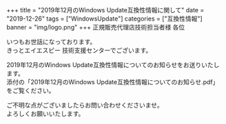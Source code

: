 +++
title = "2019年12月のWindows Update互換性情報に関して"
date = "2019-12-26"
tags = ["WindowsUpdate"]
categories = ["互換性情報"]
banner = "img/logo.png"
+++
正規販売代理店技術担当者様 各位

いつもお世話になっております。<br>
きっとエイエスピー 技術支援センターでございます。

2019年12月のWindows Update互換性情報についてのお知らせをお送りいたします。<br>
添付の「2019年12月のWindows Update互換性情報についてのお知らせ.pdf」
をご覧ください。

ご不明な点がございましたらお問い合わせくださいませ。<br>
よろしくお願いいたします。
